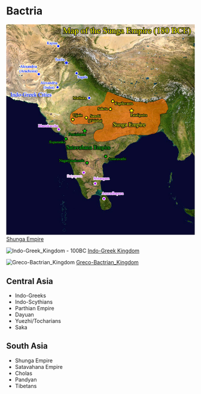 # Bactria
![Sunga_Empire](images/sunga_map.jpg)
[Shunga Empire](https://en.m.wikipedia.org/wiki/Shunga_Empire)

![Indo-Greek_Kingdom - 100BC](Indo-Greek_Kingdom_-_100BC.jpg)
[Indo-Greek Kingdom](https://en.m.wikipedia.org/wiki/Indo-Greek_Kingdom)

![Greco-Bactrian_Kingdom](Greco-Bactrian_Kingdom.jpg)
[Greco-Bactrian_Kingdom](https://en.m.wikipedia.org/wiki/Greco-Bactrian_Kingdom)

## Central Asia
- Indo-Greeks
- Indo-Scythians
- Parthian Empire
- Dayuan
- Yuezhi/Tocharians
- Saka 

## South Asia
- Shunga Empire
- Satavahana Empire
- Cholas
- Pandyan
- Tibetans
